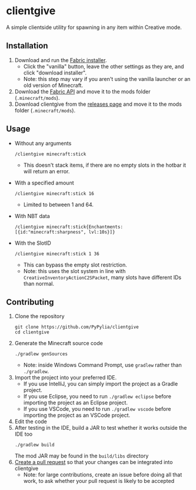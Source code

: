 # clientgive
A simple clientside utility for spawning in any item within Creative mode.

## Installation
1. Download and run the [Fabric installer](https://fabricmc.net/use).
   - Click the "vanilla" button, leave the other settings as they are,
     and click "download installer".
   - Note: this step may vary if you aren't using the vanilla launcher
     or an old version of Minecraft.
2. Download the [Fabric API](https://minecraft.curseforge.com/projects/fabric)
   and move it to the mods folder (`.minecraft/mods`).
3. Download clientgive from the [releases page](https://github.com/PyPylia/clientgive/releases)
   and move it to the mods folder (`.minecraft/mods`).
   
## Usage
- Without any arguments
  ```
  /clientgive minecraft:stick
  ```
  - This doesn't stack items, if there are no empty slots in the hotbar it will return an error.

- With a specified amount
  ```
  /clientgive minecraft:stick 16
  ```
  - Limited to between 1 and 64.

- With NBT data
  ```
  /clientgive minecraft:stick{Enchantments:[{id:"minecraft:sharpness", lvl:10s}]}
  ```

- With the SlotID
  ```
  /clientgive minecraft:stick 1 36
  ```
  - This can bypass the empty slot restriction.
  - Note: this uses the slot system in line with `CreativeInventoryActionC2SPacket`, many slots have different IDs than normal.

## Contributing
1. Clone the repository
   ```
   git clone https://github.com/PyPylia/clientgive
   cd clientgive
   ```
2. Generate the Minecraft source code
   ```
   ./gradlew genSources
   ```
   - Note: inside Windows Command Prompt, use `gradlew` rather than `./gradlew`.
3. Import the project into your preferred IDE.
   - If you use IntelliJ, you can simply import the project as a Gradle project.
   - If you use Eclipse, you need to run `./gradlew eclipse` before importing the project as an Eclipse project.
   - If you use VSCode, you need to run `./gradlew vscode` before importing the project as an VSCode project.
4. Edit the code
5. After testing in the IDE, build a JAR to test whether it works outside the IDE too
   ```
   ./gradlew build
   ```
   The mod JAR may be found in the `build/libs` directory
6. [Create a pull request](https://help.github.com/en/articles/creating-a-pull-request)
   so that your changes can be integrated into clientgive
   - Note: for large contributions, create an issue before doing all that
     work, to ask whether your pull request is likely to be accepted
